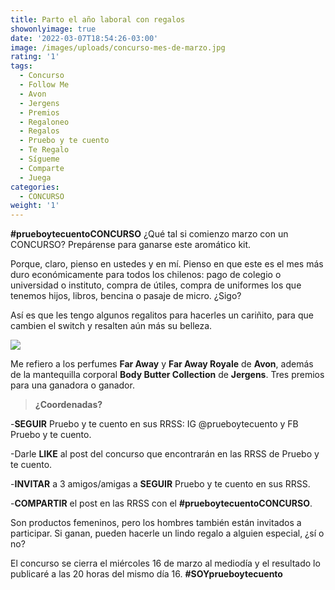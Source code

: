 ```yaml
---
title: Parto el año laboral con regalos
showonlyimage: true
date: '2022-03-07T18:54:26-03:00'
image: /images/uploads/concurso-mes-de-marzo.jpg
rating: '1'
tags:
  - Concurso
  - Follow Me
  - Avon
  - Jergens
  - Premios
  - Regaloneo
  - Regalos
  - Pruebo y te cuento
  - Te Regalo
  - Sígueme
  - Comparte
  - Juega
categories:
  - CONCURSO
weight: '1'
---
```

**\#prueboytecuentoCONCURSO** ¿Qué tal si comienzo marzo con un CONCURSO? Prepárense para ganarse este aromático kit.

<!--more-->

Porque, claro, pienso en ustedes y en mí. Pienso en que este es el mes más duro económicamente para todos los chilenos: pago de colegio o universidad o instituto, compra de útiles, compra de uniformes los que tenemos hijos, libros, bencina o pasaje de micro. ¿Sigo?

Así es que les tengo algunos regalitos para hacerles un cariñito, para que cambien el switch y resalten aún más su belleza.

![](/images/uploads/concurso-marzook.jpg)

Me refiero a los perfumes **Far Away** y **Far Away Royale** de **Avon**, además de la mantequilla corporal **Body Butter Collection** de **Jergens**. Tres premios para una ganadora o ganador.

> **¿Coordenadas?**

\-**SEGUIR** Pruebo y te cuento en sus RRSS: IG @prueboytecuento y FB Pruebo y te cuento.

\-Darle **LIKE** al post del concurso que encontrarán en las RRSS de Pruebo y te cuento.

\-**INVITAR** a 3 amigos/amigas a **SEGUIR** Pruebo y te cuento en sus RRSS.

\-**COMPARTIR** el post en las RRSS con el **\#prueboytecuentoCONCURSO**.

Son productos femeninos, pero los hombres también están invitados a participar. Si ganan, pueden hacerle un lindo regalo a alguien especial, ¿sí o no? 

El concurso se cierra el miércoles 16 de marzo al mediodía y el resultado lo publicaré a las 20 horas del mismo día 16.
 **\#SOYprueboytecuento**
